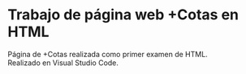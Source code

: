 <h1>Trabajo de página web +Cotas en HTML</h1>
<p>Página de +Cotas realizada como primer examen de HTML. <br>Realizado en Visual Studio Code.</p>
